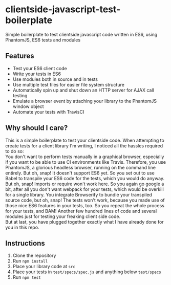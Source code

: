 # clientside-javascript-test-boilerplate
Simple boilerplate to test clientside javascript code written in ES6,  using PhantomJS, ES6 tests and modules

## Features
- Test your ES6 client code
- Write your tests in ES6
- Use modules both in source and in tests
- Use multiple test files for easier file system structure
- Automatically spin up and shut down an HTTP server for AJAX call testing
- Emulate a browser event by attaching your library to the PhantomJS window object
- Automate your tests with TravisCI

## Why should I care?
This is a simple boilerplate to test your clientside code. When attempting to create tests for a client library I'm writing, I noticed all the hassles required to do so:  
You don't want to perform tests manually in a graphical browser, especially if you want to be able to use CI environments like Travis. Therefore, you use PhantomJS, a glorious headless browser, running on the command line entirely. But oh, snap! It doesn't support ES6 yet. So you set out to use Babel to transpile your ES6 code for the tests, which you would do anyway. But oh, snap! Imports or require won't work here. So you again go google a bit, after all you don't want webpack for your tests, which would be overkill for a single library. You integrate Browserify to bundle your transpiled source code, but oh, snap! The tests won't work, because you made use of those nice ES6 features in your tests, too. So you repeat the whole process for your tests, and BAM! Another few hundred lines of code and several modules just for testing your freaking client side code.  
But at last, you have plugged together exactly what I have already done for you in this repo.

## Instructions

1. Clone the repository
2. Run `npm install`
3. Place your library code at `src`
4. Place your tests in `test/specs/spec.js` and anything below `test/specs`
5. Run `npm test`
